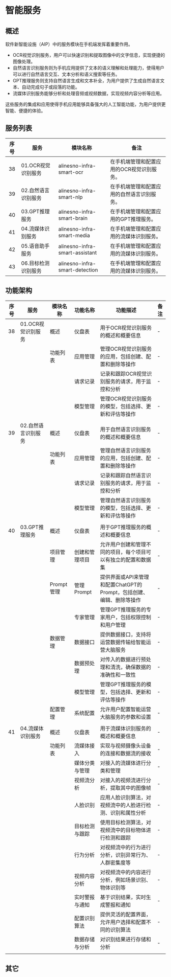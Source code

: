 # 智能服务
## 概述

软件新智能设施（AIP）中的服务模块在手机端发挥着重要作用。

- OCR视觉识别服务，用户可以快速识别和提取图像中的文字信息，实现便捷的图像处理。
- 自然语言识别服务则为手机应用提供了文本的语义理解和处理能力，使得用户可以进行自然语言交互、文本分析和语义搜索等任务。
- GPT推理服务则支持自然语言生成和文本补全，为用户提供了生成自然语言文本、自动完成句子或段落的功能。
- 流媒体识别服务能够分析和处理音频或视频数据，实现视频内容分析等应用。

这些服务的集成和应用使得手机应用能够具备强大的人工智能功能，为用户提供更智能、便捷的体验。

## 服务列表

| 序号 | 服务                | 模块名称                       | 备注                                       |
|:----:|---------------------|--------------------------------|--------------------------------------------|
| 38   | 01.OCR视觉识别服务  | alinesno-infra-smart-ocr       | 在手机端管理和配置应用的OCR视觉识别服务。  |
| 39   | 02.自然语言识别服务 | alinesno-infra-smart-nlp       | 在手机端管理和配置应用的自然语言识别服务。 |
| 40   | 03.GPT推理服务      | alinesno-infra-smart-brain     | 在手机端管理和配置应用的GPT推理服务。      |
| 41   | 04.流媒体识别服务   | alinesno-infra-smart-media     | 在手机端管理和配置应用的流媒体识别服务。   |
| 42   | 05.语音助手服务     | alinesno-infra-smart-assistant | 在手机端管理和配置应用的流媒体识别服务。   |
| 43   | 06.目标检测识别服务 | alinesno-infra-smart-detection | 在手机端管理和配置应用的流媒体识别服务。   |

## 功能架构

| 序号 | 服务                | 模块名称   | 功能名称       | 功能描述                                                             | 备注 |
|:----:|---------------------|------------|----------------|----------------------------------------------------------------------|------|
| 38   | 01.OCR视觉识别服务  | 概述       | 仪盘表         | 用于OCR视觉识别服务的概述和概要信息                                  | -    |
|      |                     | 功能列表   | 应用管理       | 管理OCR视觉识别服务的应用，包括创建、配置和删除等操作                | -    |
|      |                     |            | 请求记录       | 记录和跟踪OCR视觉识别服务的请求，用于监控和分析                      | -    |
|      |                     |            | 模型管理       | 管理OCR视觉识别服务的模型，包括选择、更新和评估等操作                | -    |
|      |                     |            |                |                                                                      |      |
| 39   | 02.自然语言识别服务 | 概述       | 仪盘表         | 用于自然语言识别服务的概述和概要信息                                 | -    |
|      |                     | 功能列表   | 应用管理       | 管理自然语言识别服务的应用，包括创建、配置和删除等操作               | -    |
|      |                     |            | 请求记录       | 记录和跟踪自然语言识别服务的请求，用于监控和分析                     | -    |
|      |                     |            | 模型管理       | 管理自然语言识别服务的模型，包括选择、更新和评估等操作               | -    |
|      |                     |            |                |                                                                      |      |
| 40   | 03.GPT推理服务      | 概述       | 仪盘表         | 用于GPT推理服务的概述和概要信息                                      | -    |
|      |                     | 项目管理   | 创建和管理项目 | 允许用户创建和管理不同的项目，每个项目可以有独立的配置和数据集       | -    |
|      |                     | Prompt管理 | 管理Prompt     | 提供界面或API来管理和配置ChatGPT的Prompt，包括创建、编辑、删除等操作 | -    |
|      |                     |            | 专家管理       | 管理GPT推理服务的专家用户，包括权限控制和用户管理                    | -    |
|      |                     | 数据管理   | 数据接口       | 提供数据接口，支持将运营数据传输给智能运营大脑服务                   | -    |
|      |                     |            | 数据预处理     | 对传入的数据进行预处理和清洗，确保数据的准确性和一致性               | -    |
|      |                     |            | 模型管理       | 管理GPT推理服务的模型，包括选择、更新和评估等操作                    | -    |
|      |                     | 配置管理   | 系统配置       | 允许用户配置智能运营大脑服务的参数和设置                             | -    |
|      |                     |            |                |                                                                      |      |
| 41   | 04.流媒体识别服务   | 概述       | 仪盘表         | 用于流媒体识别服务的概述和概要信息                                   | -    |
|      |                     | 功能列表   | 流媒体接入     | 实现与视频摄像头设备的连接和数据流的接收                             | -    |
|      |                     |            | 媒体分类与管理 | 对接入的流媒体进行分类和管理                                         | -    |
|      |                     |            | 视频流分析     | 对接入的视频流进行分析，提取其中的图像帧                             | -    |
|      |                     |            | 人脸识别       | 应用人脸识别算法，对视频流中的人脸进行检测、识别和属性分析           | -    |
|      |                     |            | 目标检测与跟踪 | 使用目标检测算法，对视频流中的目标物体进行检测和跟踪                 | -    |
|      |                     |            | 行为分析       | 对视频流中的行为进行分析，识别异常行为、人群密集度等                 | -    |
|      |                     |            | 视频内容分析   | 对视频流中的内容进行分析，例如场景识别、物体识别等                   | -    |
|      |                     |            | 实时警报与通知 | 基于识别结果，实时生成警报和通知                                     | -    |
|      |                     |            | 配置识别算法   | 提供灵活的配置界面，允许用户选择和配置不同的识别算法                 | -    |
|      |                     |            | 数据存储与分析 | 对识别结果进行存储和分析                                             | -    |
|      |                     |            |                |                                                                      |      |

## 其它
